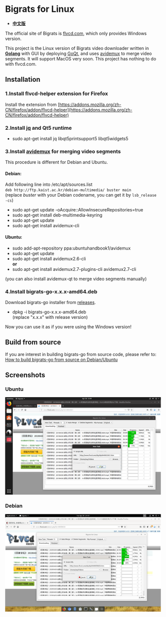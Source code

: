 # Bigrats for Linux

* [**中文版**](https://github.com/dreamrover/bigrats-go/blob/master/README_CN.md)

The official site of Bigrats is [flvcd.com](http://www.flvcd.com), which only provides Windows version.

This project is the Linux version of Bigrats video downloader written in [**Golang**](https://golang.org/) with GUI by deploying [GoQt](https://github.com/visualfc/goqt), and uses [avidemux](http://fixounet.free.fr/avidemux) to merge video segments. It will support MacOS very soon. This project has nothing to do with flvcd.com.

## Installation

### 1.Install flvcd-helper extension for Firefox
Install the extension from [https://addons.mozilla.org/zh-CN/firefox/addon/flvcd-helper](https://addons.mozilla.org/zh-CN/firefox/addon/flvcd-helper)

### 2.Install [jq](https://stedolan.github.io/jq/) and Qt5 runtime
* sudo apt-get install jq libqt5printsupport5 libqt5widgets5

### 3.Install [avidemux](http://fixounet.free.fr/avidemux/) for merging video segments
This procedure is different for Debian and Ubuntu.

#### Debian:
Add following line into /etc/apt/sources.list<br>
`deb http://ftp.kaist.ac.kr/debian-multimedia/ buster main`<br>
(replace _buster_ with your Debian codename, you can get it by `lsb_release -cs`)
* sudo apt-get update -oAcquire::AllowInsecureRepositories=true
* sudo apt-get install deb-multimedia-keyring
* sudo apt-get update
* sudo apt-get install avidemux-cli

#### Ubuntu:
* sudo add-apt-repository ppa:ubuntuhandbook1/avidemux
* sudo apt-get update
* sudo apt-get install avidemux2.6-cli<br>
**or**
* sudo apt-get install avidemux2.7-plugins-cli avidemux2.7-cli<br>

(you can also install avidemux-qt to merge video segments manually)

### 4.Install bigrats-go-x.x.x-amd64.deb
Download bigrats-go installer from [releases](https://github.com/dreamrover/bigrats-go/releases).<br>
* dpkg -i bigrats-go-x.x.x-amd64.deb<br>
(replace "x.x.x" with release version)<br>

Now you can use it as if you were using the Windows version!

## Build from source
If you are interest in building bigrats-go from source code, please refer to: <br>
[How to build bigrats-go from source on Debian/Ubuntu](https://github.com/dreamrover/bigrats-go/wiki/Build-Bigrats-on-Debian-and-Ubuntu)

## Screenshots
### Ubuntu
![image](https://github.com/dreamrover/screenshots/blob/master/bigrats-ubuntu-19.04.png)
### Debian
![image](https://github.com/dreamrover/screenshots/blob/master/bigrats-debian-buster.png)
